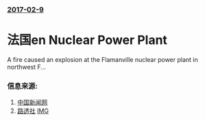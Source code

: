 ### [2017-02-9](/news/2017/02/9/index.md)

##### 
# 法国en Nuclear Power Plant 

A fire caused an explosion at the Flamanville nuclear power plant in northwest F...


### 信息来源:

1. [中国新闻网](http://news.qq.com/a/20170209/034114.htm)
2. [路透社](http://in.reuters.com/article/france-nuclear-plant-explosion-flamanvil-idINKBN15O16X) [IMG](https://s2.reutersmedia.net/resources/r/?m=02&d=20170209&t=2&i=1172001259&w=1200&r=LYNXMPED180LF)
